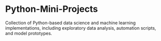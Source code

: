 # Python-Mini-Projects
Collection of Python-based data science and machine learning implementations, including exploratory data analysis, automation scripts, and model prototypes.
